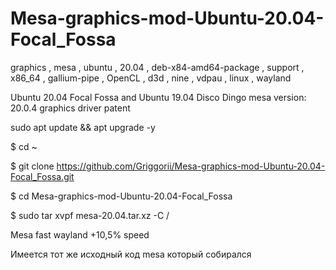 # Mesa-graphics-mod-Ubuntu-20.04-Focal_Fossa
graphics , mesa , ubuntu , 20.04 , deb-x84-amd64-package , support , x86_64 , gallium-pipe , OpenCL , d3d , nine , vdpau , linux , wayland

Ubuntu 20.04 Focal Fossa and Ubuntu 19.04 Disco Dingo mesa version: 20.0.4 graphics driver patent 

sudo apt update && apt upgrade -y

$ cd ~

$ git clone https://github.com/Griggorii/Mesa-graphics-mod-Ubuntu-20.04-Focal_Fossa.git

$ cd Mesa-graphics-mod-Ubuntu-20.04-Focal_Fossa

$ sudo tar xvpf mesa-20.04.tar.xz -C /

Mesa fast wayland +10,5% speed

Имеется тот же исходный код mesa который собирался
